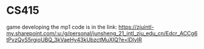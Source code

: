 # CS415
game developing
the mp1 code is in the link: 
https://zjuintl-my.sharepoint.com/:u:/g/personal/junsheng_21_intl_zju_edu_cn/Edcr_ACCg6tPvzQyS5rgioUBQ_3kVaeHy43kUbzctMuXIQ?e=lDlyIR
